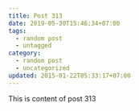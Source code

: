 ```yaml
---
title: Post 313
date: 2019-05-30T15:46:34+07:00
tags:
  - random post
  - untagged
category:
  - random post
  - uncategorized
updated: 2015-01-22T05:33:17+07:00
---
```

This is content of post 313